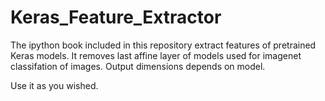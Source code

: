 # Keras_Feature_Extractor

The ipython book included in this repository extract features of pretrained Keras models.
It removes last affine layer of models used for imagenet classifation of images. Output 
dimensions depends on model.

Use it as you wished.